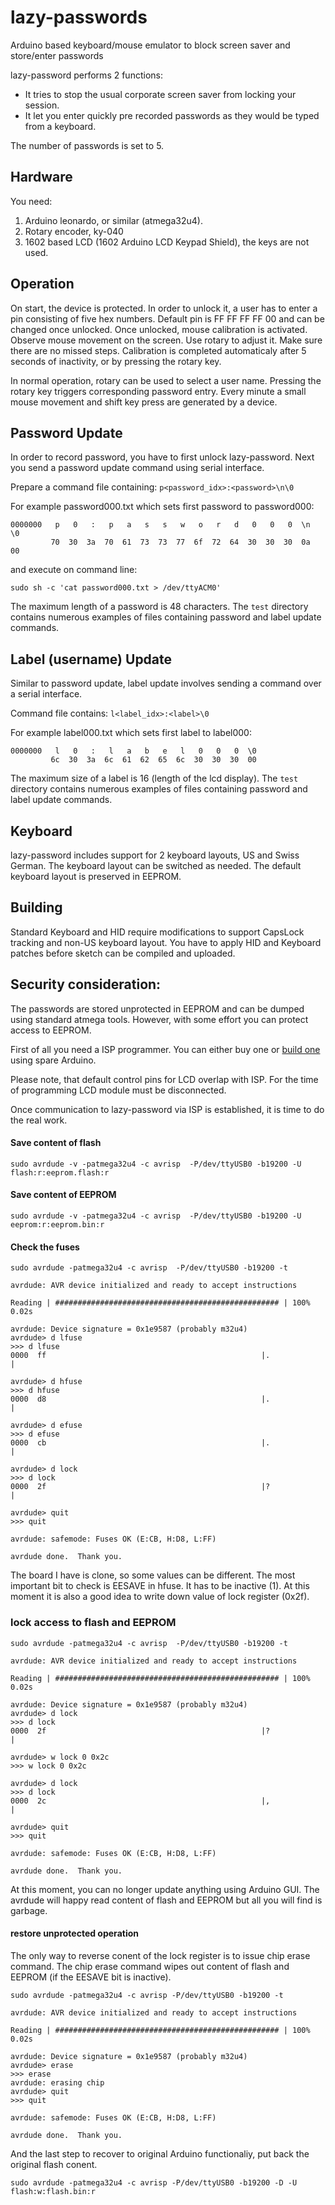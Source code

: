 # lazy-passwords
Arduino based keyboard/mouse emulator to block screen saver and store/enter passwords

lazy-password performs 2 functions:
* It tries to stop the usual corporate screen saver from locking your session.
* It let you enter quickly pre recorded passwords as they would be typed from a keyboard.

The number of passwords is set to 5.

## Hardware
You need:
1. Arduino leonardo, or similar (atmega32u4).
2. Rotary encoder, ky-040
3. 1602 based LCD (1602 Arduino LCD Keypad Shield), the keys are not used.

## Operation
On start, the device is protected. In order to unlock it, a user has to enter a pin consisting 
of five hex numbers. Default pin is FF FF FF FF 00 and can be changed once unlocked.
Once unlocked, mouse calibration is activated. Observe mouse movement on the screen.
Use rotary to adjust it. Make sure there are no missed steps. Calibration is completed automaticaly
after 5 seconds of inactivity, or by pressing the rotary key.

In normal operation, rotary can be used to select a user name. Pressing the rotary key
triggers corresponding password entry.
Every minute a small mouse movement and shift key press are generated by a device.

## Password Update
In order to record password, you have to first unlock lazy-password.
Next you send a password update command using serial interface.

Prepare a command file containing: ```p<password_idx>:<password>\n\0```
         
For example password000.txt which sets first password to password000:

```
0000000   p   0   :   p   a   s   s   w   o   r   d   0   0   0  \n  \0
         70  30  3a  70  61  73  73  77  6f  72  64  30  30  30  0a  00
```
and execute on command line:

```
sudo sh -c 'cat password000.txt > /dev/ttyACM0'
```
The maximum length of a password is 48 characters.
The ```test``` directory contains numerous examples of files containing password and label update commands.


## Label (username) Update
Similar to password update, label update involves sending a command over a serial interface.

Command file contains: ```l<label_idx>:<label>\0```

For example label000.txt which sets first label to label000:

```
0000000   l   0   :   l   a   b   e   l   0   0   0  \0
         6c  30  3a  6c  61  62  65  6c  30  30  30  00
```
The maximum size of a label is 16 (length of the lcd display).
The ```test``` directory contains numerous examples of files containing password and label update commands.


## Keyboard
lazy-password includes support for 2 keyboard layouts, US and Swiss German. The keyboard layout can
be switched as needed. The default keyboard layout is preserved in EEPROM.

## Building
Standard Keyboard and HID require modifications to support CapsLock tracking and non-US keyboard layout.
You have to apply HID and Keyboard patches before sketch can be compiled and uploaded.

## Security consideration:
The passwords are stored unprotected in EEPROM and can be dumped using standard atmega tools.
However, with some effort you can protect access to EEPROM.

First of all you need a ISP programmer. You can either buy one or [build one](https://www.arduino.cc/en/Tutorial/ArduinoISP) using spare Arduino.

Please note, that default control pins for LCD overlap with ISP. For the time of programming LCD module must be disconnected.

Once communication to lazy-password via ISP is established, it is time to do the real work.

#### Save content of flash
```
sudo avrdude -v -patmega32u4 -c avrisp  -P/dev/ttyUSB0 -b19200 -U flash:r:eeprom.flash:r
```
#### Save content of EEPROM
```
sudo avrdude -v -patmega32u4 -c avrisp  -P/dev/ttyUSB0 -b19200 -U eeprom:r:eeprom.bin:r
```
#### Check the fuses
```
sudo avrdude -patmega32u4 -c avrisp  -P/dev/ttyUSB0 -b19200 -t

avrdude: AVR device initialized and ready to accept instructions

Reading | ################################################## | 100% 0.02s

avrdude: Device signature = 0x1e9587 (probably m32u4)
avrdude> d lfuse
>>> d lfuse 
0000  ff                                                |.               |

avrdude> d hfuse
>>> d hfuse 
0000  d8                                                |.               |

avrdude> d efuse
>>> d efuse 
0000  cb                                                |.               |

avrdude> d lock
>>> d lock 
0000  2f                                                |?               |

avrdude> quit
>>> quit 

avrdude: safemode: Fuses OK (E:CB, H:D8, L:FF)

avrdude done.  Thank you.
```
The board I have is clone, so some values can be different. The most important bit to check is EESAVE in hfuse. It has to be inactive (1). 
At this moment it is also a good idea to write down value of lock register (0x2f).

### lock access to flash and EEPROM

```
sudo avrdude -patmega32u4 -c avrisp  -P/dev/ttyUSB0 -b19200 -t

avrdude: AVR device initialized and ready to accept instructions

Reading | ################################################## | 100% 0.02s

avrdude: Device signature = 0x1e9587 (probably m32u4)
avrdude> d lock
>>> d lock 
0000  2f                                                |?               |

avrdude> w lock 0 0x2c
>>> w lock 0 0x2c 

avrdude> d lock   
>>> d lock 
0000  2c                                                |,               |

avrdude> quit
>>> quit 

avrdude: safemode: Fuses OK (E:CB, H:D8, L:FF)

avrdude done.  Thank you.
```

At this moment, you can no longer update anything using Arduino GUI. The avrdude will happy read content of flash and EEPROM but all you will find is garbage.


#### restore unprotected operation
The only way to reverse conent of the lock register is to issue chip erase command. The chip erase command wipes out content of flash and EEPROM (if the EESAVE bit is inactive).

```
sudo avrdude -patmega32u4 -c avrisp -P/dev/ttyUSB0 -b19200 -t

avrdude: AVR device initialized and ready to accept instructions

Reading | ################################################## | 100% 0.02s

avrdude: Device signature = 0x1e9587 (probably m32u4)
avrdude> erase
>>> erase 
avrdude: erasing chip
avrdude> quit
>>> quit 

avrdude: safemode: Fuses OK (E:CB, H:D8, L:FF)

avrdude done.  Thank you.
```

And the last step to recover to original Arduino functionaliy, put back the original flash conent.

```
sudo avrdude -patmega32u4 -c avrisp -P/dev/ttyUSB0 -b19200 -D -U flash:w:flash.bin:r
```


